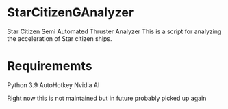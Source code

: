 # StarCitizenGAnalyzer
Star Citizen Semi Automated Thruster Analyzer
This is a script for analyzing the acceleration of Star citizen ships.

# Requirememts
Python 3.9
AutoHotkey
Nvidia AI

Right now this is not maintained but in future probably picked up again
